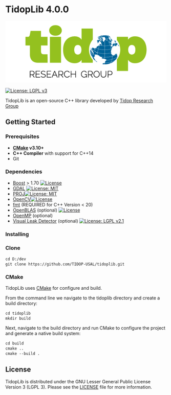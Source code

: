 # TidopLib 4.0.0

<p align="center">
<img src="tidop_logo.png" />
</p>

[![License: LGPL v3](https://img.shields.io/badge/License-LGPL_v3-blue.svg)](https://www.gnu.org/licenses/lgpl-3.0)

TidopLib is an open-source C++ library developed by [Tidop Research Group](http://tidop.usal.es)

## Getting Started

### Prerequisites


* **[CMake](https://cmake.org/) v3.10+**
* **C++ Compiler** with support for C++14
* Git

### Dependencies

- [Boost](https://www.boost.org) > 1.70 [![License](https://img.shields.io/badge/License-Boost_1.0-lightblue.svg)](https://www.boost.org/LICENSE_1_0.txt)
- [GDAL](https://gdal.org) [![License: MIT](https://img.shields.io/badge/License-MIT-yellow.svg)](https://opensource.org/licenses/MIT)
- [PROJ](https://proj.org/en/9.4/index.html)[![License: MIT](https://img.shields.io/badge/License-MIT-yellow.svg)](https://opensource.org/licenses/MIT)
- [OpenCV](https://opencv.org)[![License](https://img.shields.io/badge/License-Apache_2.0-blue.svg)](https://opensource.org/licenses/Apache-2.0)
- [fmt](https://fmt.dev/latest/index.html) (REQUIRED for C++ Version < 20)
- [OpenBLAS](https://www.openblas.net) (optional) [![License](https://img.shields.io/badge/License-BSD_3--Clause-blue.svg)](https://opensource.org/licenses/BSD-3-Clause)
- [OpenMP](https://www.openmp.org) (optional)
- [Visual Leak Detector](https://marketplace.visualstudio.com/items?itemName=ArkadyShapkin.VisualLeakDetectorforVisualC) (optional) [![License: LGPL v2.1](https://img.shields.io/badge/License-LGPL_v2.1-blue.svg)](https://www.gnu.org/licenses/lgpl-2.1)

### Installing

### Clone 

```
cd D:/dev
git clone https://github.com/TIDOP-USAL/tidoplib.git
```

### CMake 

TidopLib uses [CMake](https://cmake.org) for configure and build.

From the command line we navigate to the tidoplib directory and create a build directory:

```
cd tidoplib
mkdir build
```

Next, navigate to the build directory and run CMake to configure the project and generate a native build system:

```
cd build
cmake ..
cmake --build .
```

## License

TidopLib is distributed under the GNU Lesser General Public License Version 3 (LGPL 3). Please see the [LICENSE](LICENSE) file for more information.